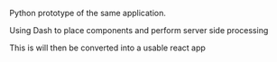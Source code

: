 Python prototype of the same application.

Using Dash to place components and perform server side processing

This is will then be converted into a usable react app